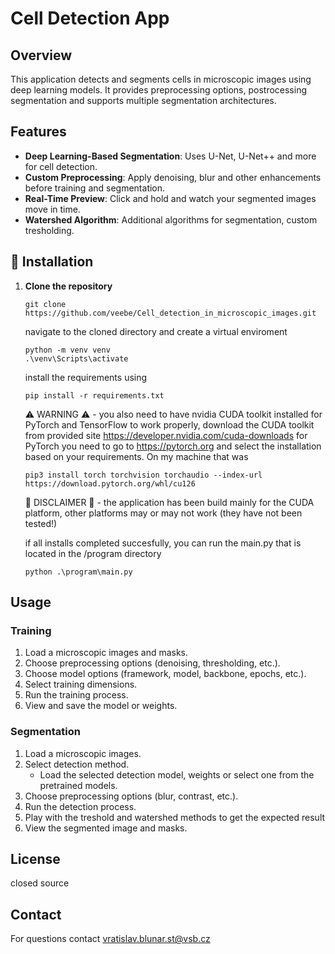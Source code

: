 # Cell Detection App

## Overview
This application detects and segments cells in microscopic images using deep learning models. It provides preprocessing options, postrocessing segmentation and supports multiple segmentation architectures.

## Features
- **Deep Learning-Based Segmentation**: Uses U-Net, U-Net++ and more for cell detection.
- **Custom Preprocessing**: Apply denoising, blur and other enhancements before training and segmentation.
- **Real-Time Preview**: Click and hold and watch your segmented images move in time.
- **Watershed Algorithm**: Additional algorithms for segmentation, custom tresholding.


## 🚀 Installation

1. **Clone the repository**
   ```
   git clone https://github.com/veebe/Cell_detection_in_microscopic_images.git
   ```
   navigate to the cloned directory and create a virtual enviroment
   ```
   python -m venv venv
   .\venv\Scripts\activate
   ```
   install the requirements using
   ```
   pip install -r requirements.txt
   ```
   ⚠️ WARNING ⚠️ - you also need to have nvidia CUDA toolkit installed for PyTorch and TensorFlow to work properly, download the CUDA toolkit from provided site https://developer.nvidia.com/cuda-downloads
   for PyTorch you need to go to https://pytorch.org and select the installation based on your requirements. On my machine that was
   ```
   pip3 install torch torchvision torchaudio --index-url https://download.pytorch.org/whl/cu126
   ```
   🚨 DISCLAIMER 🚨 - the application has been build mainly for the CUDA platform, other platforms may or may not work (they have not been tested!)

   if all installs completed succesfully, you can run the main.py that is located in the /program directory
   ```
   python .\program\main.py
   ```

## Usage
### Training
1. Load a microscopic images and masks.
2. Choose preprocessing options (denoising, thresholding, etc.).
3. Choose model options (framework, model, backbone, epochs, etc.).
4. Select training dimensions.
6. Run the training process.
7. View and save the model or weights.

### Segmentation
1. Load a microscopic images.
2. Select detection method.
      * Load the selected detection model, weights or select one from the pretrained models.
4. Choose preprocessing options (blur, contrast, etc.).
6. Run the detection process.
7. Play with the treshold and watershed methods to get the expected result
8. View the segmented image and masks.

## License
closed source

## Contact
For questions contact vratislav.blunar.st@vsb.cz


